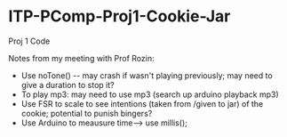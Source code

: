 # ITP-PComp-Proj1-Cookie-Jar
Proj 1 Code

Notes from my meeting with Prof Rozin: 
* Use noTone() -- may crash if wasn't playing previously; may need to give a duration to stop it? 
* To play mp3: may need to use mp3 (search up arduino playback mp3)
* Use FSR to scale to see intentions (taken from /given to jar) of the cookie; potential to punish bingers?
* Use Arduino to meausure time--> use millis();
